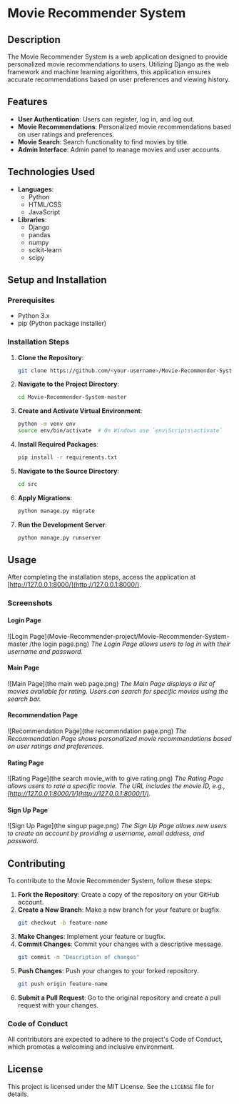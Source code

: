 # Movie Recommender System

## Description
The Movie Recommender System is a web application designed to provide personalized movie recommendations to users. Utilizing Django as the web framework and machine learning algorithms, this application ensures accurate recommendations based on user preferences and viewing history.

## Features
- **User Authentication**: Users can register, log in, and log out.
- **Movie Recommendations**: Personalized movie recommendations based on user ratings and preferences.
- **Movie Search**: Search functionality to find movies by title.
- **Admin Interface**: Admin panel to manage movies and user accounts.

## Technologies Used
- **Languages**:
  - Python
  - HTML/CSS
  - JavaScript
- **Libraries**:
  - Django
  - pandas
  - numpy
  - scikit-learn
  - scipy

## Setup and Installation

### Prerequisites
- Python 3.x
- pip (Python package installer)

### Installation Steps
1. **Clone the Repository**:
    ```bash
    git clone https://github.com/<your-username>/Movie-Recommender-System.git
    ```
2. **Navigate to the Project Directory**:
    ```bash
    cd Movie-Recommender-System-master
    ```
3. **Create and Activate Virtual Environment**:
    ```bash
    python -m venv env
    source env/bin/activate  # On Windows use `env\Scripts\activate`
    ```
4. **Install Required Packages**:
    ```bash
    pip install -r requirements.txt
    ```
5. **Navigate to the Source Directory**:
    ```bash
    cd src
    ```
6. **Apply Migrations**:
    ```bash
    python manage.py migrate
    ```
7. **Run the Development Server**:
    ```bash
    python manage.py runserver
    ```

## Usage
After completing the installation steps, access the application at [http://127.0.0.1:8000/](http://127.0.0.1:8000/).

### Screenshots

#### Login Page
![Login Page](Movie-Recommender-project/Movie-Recommender-System-master
/the login page.png)
*The Login Page allows users to log in with their username and password.*

#### Main Page
![Main Page](the main web page.png)
*The Main Page displays a list of movies available for rating. Users can search for specific movies using the search bar.*

#### Recommendation Page
![Recommendation Page](the recommndation page.png)
*The Recommendation Page shows personalized movie recommendations based on user ratings and preferences.*

#### Rating Page
![Rating Page](the search movie_with to give rating.png)
*The Rating Page allows users to rate a specific movie. The URL includes the movie ID, e.g., [http://127.0.0.1:8000/1/](http://127.0.0.1:8000/1/).*

#### Sign Up Page
![Sign Up Page](the singup page.png)
*The Sign Up Page allows new users to create an account by providing a username, email address, and password.*

## Contributing
To contribute to the Movie Recommender System, follow these steps:

1. **Fork the Repository**: Create a copy of the repository on your GitHub account.
2. **Create a New Branch**: Make a new branch for your feature or bugfix.
    ```bash
    git checkout -b feature-name
    ```
3. **Make Changes**: Implement your feature or bugfix.
4. **Commit Changes**: Commit your changes with a descriptive message.
    ```bash
    git commit -m "Description of changes"
    ```
5. **Push Changes**: Push your changes to your forked repository.
    ```bash
    git push origin feature-name
    ```
6. **Submit a Pull Request**: Go to the original repository and create a pull request with your changes.


### Code of Conduct
All contributors are expected to adhere to the project's Code of Conduct, which promotes a welcoming and inclusive environment.

## License
This project is licensed under the MIT License. See the `LICENSE` file for details.

